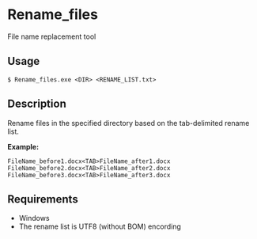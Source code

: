 # Rename_files 
File name replacement tool

## Usage  
```
$ Rename_files.exe <DIR> <RENAME_LIST.txt>
```

## Description  
Rename files in the specified directory based on the tab-delimited rename list.  

**Example:**
```
FileName_before1.docx<TAB>FileName_after1.docx
FileName_before2.docx<TAB>FileName_after2.docx
FileName_before3.docx<TAB>FileName_after3.docx
```

## Requirements
- Windows
- The rename list is UTF8 (without BOM) encording
